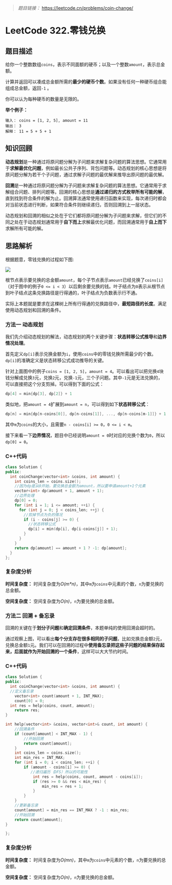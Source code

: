 
> *题目链接：* https://leetcode.cn/problems/coin-change/

# LeetCode 322.零钱兑换

## 题目描述

给你一个整数数组`coins`，表示不同面额的硬币；以及一个整数`amount`，表示总金额。

计算并返回可以凑成总金额所需的**最少的硬币个数**。如果没有任何一种硬币组合能组成总金额，返回`-1` 。

你可以认为每种硬币的数量是无限的。

**举个例子：**

```
输入： coins = [1, 2, 5], amount = 11
输出： 3 
解释： 11 = 5 + 5 + 1
```

## 知识回顾

**动态规划**是一种通过将原问题分解为子问题来求解复杂问题的算法思想。它通常用于**求解最优化问题**，例如最长公共子序列、背包问题等。动态规划的核心思想是将原问题分解为若干个子问题，通过求解子问题的最优解来推导出原问题的最优解。

**回溯**是一种通过将原问题分解为子问题来求解复杂问题的算法思想。它通常用于求解组合问题、排列问题等。回溯的核心思想是**通过递归的方式枚举所有可能的解**，直到找到符合条件的解为止。回溯算法通常使用递归函数来实现，每次递归时都会对当前状态进行判断，如果符合条件则继续递归，否则回溯到上一层状态。

动态规划和回溯的相似之处在于它们都将原问题分解为子问题来求解，但它们的不同之处在于动态规划通常用于**自下而上**求解最优化问题，而回溯通常用于**自上而下**求解所有可能的解。

## 思路解析

根据题意，零钱兑换的过程如下图:

![](https://gitee.com/ldtech007/picture/raw/master/pic/lc-0322-01.png)

根节点表示要兑换的总金额`amount`，每个子节点表示`amount`已经兑换了`coins[i]`（对于图中的例子`0 <= i < 3`）以后剩余要兑换的钱。叶子结点为`0`表示从根节点到叶子结点这条兑换路径是行得通的，叶子结点为负数表示行不通。

实际上本题就是要求在这棵树上所有行得通的兑换路径中，**最短路径的长度**。满足使用动态规划和回溯的条件。

### 方法一 动态规划

我们先介绍动态规划的解法，动态规划的两个关键步骤：**状态转移公式推导**和**边界情况处理**。

首先定义`dp[i]`表示兑换金额为`i`，使用`coins`中的零钱兑换所需最少的个数。`dp[i]`的准确定义是状态转移公式成功推导的关键。

针对上面图中的例子`coins = [1, 2, 5]`，`amount = 4`。可以看出可以把兑换`4`块钱分解成兑换`3`元，兑换`2`元，兑换`-1`元，三个子问题。其中`-1`元是无法兑换的，可以直接把这个分支剪掉。可以得到下面的公式：

```cpp
dp[4] = min{dp[3], dp[2]} + 1
```

类似地，把`amount = 4`扩展到`amount = n`，可以得到如下**状态转移公式**：

```cpp
dp[n] = min{dp[n-coins[0]], dp[n-coins[1]], ..., dp[n-coins[m-1]]} + 1
```
其中`m`为`coins`的大小，且需要`n - coins[i] >= 0`，`0 <= i < m`​。

接下来看一下**边界情况**，题目中已经说明`amount = 0`时对应的兑换个数为`0`，所以`dp[0] = 0`。

### C++代码

```cpp
class Solution {
public:
  int coinChange(vector<int> &coins, int amount) {
    int coins_len = coins.size();
    //因为dp是从0开始，要兑换总金额为amount，所以要申请amount+1个元素
    vector<int> dp(amount + 1, amount + 1);
    //边界处理
    dp[0] = 0;
    for (int i = 1; i <= amount; ++i) {
      for (int j = 0; j < coins_len; ++j) {
        //剪掉节点为负的情况
        if (i - coins[j] >= 0) {
          //状态转移公式
          dp[i] = min(dp[i], dp[i-coins[j]] + 1);
        }
      }
    }
    return dp[amount] == amount + 1 ? -1: dp[amount];
  }
};
```
### 复杂度分析

**时间复杂度：** 时间复杂度为*O(m\*n)*，其中`m`为`coins`中元素的个数，`n`为要兑换的总金额。  

**空间复杂度：** 空间复杂度为*O(n)*，`n`为要兑换的总金额。

### 方法二 回溯 + 备忘录

回溯的关键在于**划分子问题**和**确定回溯条件**，本题单纯的使用回溯会超时的。

通过观察上图，可以看出**每个分支存在很多相同的子问题**，比如兑换总金额`2`元，兑换总金额`1`元。我们可以在回溯的过程中**使用备忘录把这些子问题的结果保存起来，后面就作为开始回溯的一个条件**，这样可以大大节约时间。

### C++代码

```cpp
class Solution {
public:
  int coinChange(vector<int> &coins, int amount) {
  //定义备忘录
	vector<int> count(amount + 1, INT_MAX);
	count[0] = 0;
  int res = help(coins, count, amount);
	return res;
}

int help(vector<int> &coins, vector<int>& count, int amount) {
    //回溯条件
    if (count[amount] < INT_MAX - 1) {
        //开始回溯
        return count[amount];
    }
    int coins_len = coins.size();
    int min_res = INT_MAX;
    for (int i = 0; i < coins_len; ++i) {
        if (amount - coins[i] >= 0) {
           //递归遍历（DFS）所以的可能性
            int res = help(coins, count, amount - coins[i]);
            if (res >= 0 && res < min_res) {
                min_res = res + 1;
            }
        }
    }
    //更新备忘录
    count[amount] = min_res == INT_MAX ? -1 : min_res;
    //开始回溯
    return count[amount];
}

};
```
### 复杂度分析

**时间复杂度：** 时间复杂度为*O(mn)*，其中`m`为`coins`中元素的个数，`n`为要兑换的总金额。  

**空间复杂度：** 空间复杂度为*O(n)*，`n`为要兑换的总金额。

